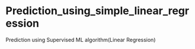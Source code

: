 # Prediction_using_simple_linear_regression
Prediction using Supervised ML algorithm(Linear Regression)
